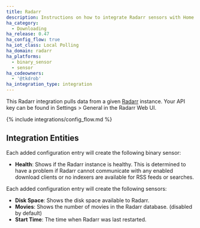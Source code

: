 ```yaml
---
title: Radarr
description: Instructions on how to integrate Radarr sensors with Home Assistant
ha_category:
  - Downloading
ha_release: 0.47
ha_config_flow: true
ha_iot_class: Local Polling
ha_domain: radarr
ha_platforms:
  - binary_sensor
  - sensor
ha_codeowners:
  - '@tkdrob'
ha_integration_type: integration
---
```


This Radarr integration pulls data from a given [Radarr](https://radarr.video/) instance.
Your API key can be found in Settings > General in the Radarr Web UI.

{% include integrations/config_flow.md %}

## Integration Entities

Each added configuration entry will create the following binary sensor:

- **Health**: Shows if the Radarr instance is healthy. This is determined to have a problem if Radarr cannot communicate with any enabled download clients or no indexers are available for RSS feeds or searches.

Each added configuration entry will create the following sensors:

- **Disk Space**: Shows the disk space available to Radarr.
- **Movies**: Shows the number of movies in the Radarr database. (disabled by default)
- **Start Time**: The time when Radarr was last restarted.
